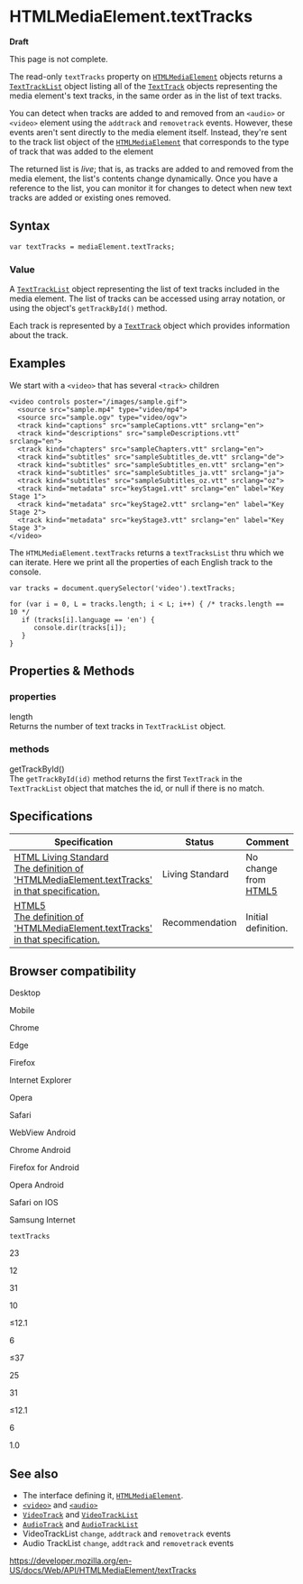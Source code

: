 HTMLMediaElement.textTracks
===========================

**Draft**

This page is not complete.

The read-only `textTracks` property on [`HTMLMediaElement`](../htmlmediaelement) objects returns a [`TextTrackList`](../texttracklist) object listing all of the [`TextTrack`](../texttrack) objects representing the media element's text tracks, in the same order as in the list of text tracks.

You can detect when tracks are added to and removed from an `<audio>` or `<video>` element using the `addtrack` and `removetrack` events. However, these events aren't sent directly to the media element itself. Instead, they're sent to the track list object of the [`HTMLMediaElement`](../htmlmediaelement) that corresponds to the type of track that was added to the element

The returned list is *live*; that is, as tracks are added to and removed from the media element, the list's contents change dynamically. Once you have a reference to the list, you can monitor it for changes to detect when new text tracks are added or existing ones removed.

Syntax
------

    var textTracks = mediaElement.textTracks;

### Value

A [`TextTrackList`](../texttracklist) object representing the list of text tracks included in the media element. The list of tracks can be accessed using array notation, or using the object's `getTrackById()` method.

Each track is represented by a [`TextTrack`](../texttrack) object which provides information about the track.

Examples
--------

We start with a `<video>` that has several `<track>` children

    <video controls poster="/images/sample.gif">
      <source src="sample.mp4" type="video/mp4">
      <source src="sample.ogv" type="video/ogv">
      <track kind="captions" src="sampleCaptions.vtt" srclang="en">
      <track kind="descriptions" src="sampleDescriptions.vtt" srclang="en">
      <track kind="chapters" src="sampleChapters.vtt" srclang="en">
      <track kind="subtitles" src="sampleSubtitles_de.vtt" srclang="de">
      <track kind="subtitles" src="sampleSubtitles_en.vtt" srclang="en">
      <track kind="subtitles" src="sampleSubtitles_ja.vtt" srclang="ja">
      <track kind="subtitles" src="sampleSubtitles_oz.vtt" srclang="oz">
      <track kind="metadata" src="keyStage1.vtt" srclang="en" label="Key Stage 1">
      <track kind="metadata" src="keyStage2.vtt" srclang="en" label="Key Stage 2">
      <track kind="metadata" src="keyStage3.vtt" srclang="en" label="Key Stage 3">
    </video>

The `HTMLMediaElement.textTracks` returns a `textTracksList` thru which we can iterate. Here we print all the properties of each English track to the console.

    var tracks = document.querySelector('video').textTracks;

    for (var i = 0, L = tracks.length; i < L; i++) { /* tracks.length == 10 */
       if (tracks[i].language == 'en') {
          console.dir(tracks[i]);
       }
    }

Properties & Methods
--------------------

### properties

length  
Returns the number of text tracks in `TextTrackList` object.

### methods

getTrackById()  
The `getTrackById(id)` method returns the first `TextTrack` in the `TextTrackList` object that matches the id, or null if there is no match.

Specifications
--------------

<table><thead><tr class="header"><th>Specification</th><th>Status</th><th>Comment</th></tr></thead><tbody><tr class="odd"><td><a href="https://html.spec.whatwg.org/multipage/#dom-media-texttracks">HTML Living Standard<br />
<span class="small">The definition of 'HTMLMediaElement.textTracks' in that specification.</span></a></td><td><span class="spec-living">Living Standard</span></td><td>No change from <a href="https://www.w3.org/TR/html52/">HTML5</a></td></tr><tr class="even"><td><a href="https://www.w3.org/TR/html52/embedded-content-0.html#htmlmediaelement">HTML5<br />
<span class="small">The definition of 'HTMLMediaElement.textTracks' in that specification.</span></a></td><td><span class="spec-rec">Recommendation</span></td><td>Initial definition.</td></tr></tbody></table>

Browser compatibility
---------------------

Desktop

Mobile

Chrome

Edge

Firefox

Internet Explorer

Opera

Safari

WebView Android

Chrome Android

Firefox for Android

Opera Android

Safari on IOS

Samsung Internet

`textTracks`

23

12

31

10

≤12.1

6

≤37

25

31

≤12.1

6

1.0

See also
--------

-   The interface defining it, [`HTMLMediaElement`](../htmlmediaelement).
-   [`<video>`](https://developer.mozilla.org/en-US/docs/Web/HTML/Element/video) and [`<audio>`](https://developer.mozilla.org/en-US/docs/Web/HTML/Element/audio)
-   [`VideoTrack`](../videotrack) and [`VideoTrackList`](../videotracklist)
-   [`AudioTrack`](../audiotrack) and [`AudioTrackList`](../audiotracklist)
-   VideoTrackList `change`, `addtrack` and `removetrack` events
-   Audio TrackList `change`, `addtrack` and `removetrack` events

<a href="https://developer.mozilla.org/en-US/docs/Web/API/HTMLMediaElement/textTracks" class="_attribution-link">https://developer.mozilla.org/en-US/docs/Web/API/HTMLMediaElement/textTracks</a>
